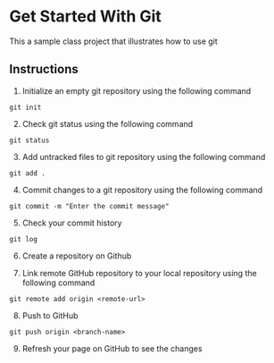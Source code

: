 # Get Started With Git

This a sample class project that illustrates how to use git

## Instructions

1. Initialize an empty git repository using the following command

```
git init
```

2. Check git status using the following command

```
git status
```

3. Add untracked files to git repository using the following command

```
git add .
```

4. Commit changes to a git repository using the following command

```
git commit -m "Enter the commit message"
```

5. Check your commit history

```
git log
```

6. Create a repository on Github

7. Link remote GitHub repository to your local repository using the following command

```
git remote add origin <remote-url>
```

8. Push to GitHub

```
git push origin <branch-name>
```

9. Refresh your page on GitHub to see the changes

